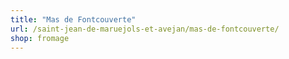 ```yaml
---
title: "Mas de Fontcouverte"
url: /saint-jean-de-maruejols-et-avejan/mas-de-fontcouverte/
shop: fromage
---
```

